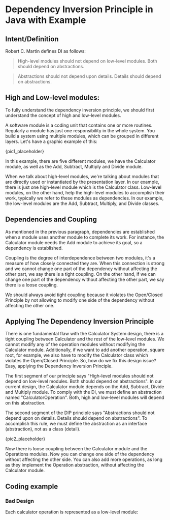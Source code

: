 #  Dependency Inversion Principle in Java with Example

## Intent/Definition

Robert C. Martin defines DI as follows:

>  High-level modules should not depend on low-level modules. Both should depend on abstractions.

>  Abstractions should not depend upon details. Details should depend on abstractions.


## High and Low-level modules:
To fully understand the dependency inversion principle, we should first understand the concept of high and low-level modules.

A software module is a coding unit that contains one or more routines. Regularly a module has just one responsibility in the whole system. You build a system using multiple modules, which can be grouped in different layers. Let's have a graphic example of this:

{pic1_placeholder}

In this example, there are five different modules, we have the Calculator module, as well as the Add, Subtract, Multiply and Divide module.

When we talk about high-level modules, we're talking about modules that are directly used or instantiated by the presentation layer. In our example, there is just one high-level module which is the Calculator class. Low-level modules, on the other hand, help the high-level modules to accomplish their work, typically we refer to these modules as dependencies. In our example, the low-level modules are the Add, Subtract, Multiply, and Divide classes.


## Dependencies and Coupling
As mentioned in the previous paragraph, dependencies are established when a module uses another module to complete its work. For instance, the Calculator module needs the Add module to achieve its goal, so a dependency is established.

Coupling is the degree of interdependence between two modules, it's a measure of how closely connected they are. When this connection is strong and we cannot change one part of the dependency without affecting the other part, we say there is a tight coupling. On the other hand, if we can change one part of the dependency without affecting the other part, we say there is a loose coupling.

We should always avoid tight coupling because it violates the Open/Closed Principle by not allowing to modify one side of the dependency without affecting the other one.


## Applying The Dependency Inversion Principle
There is one fundamental flaw with the Calculator System design, there is a tight coupling between Calculator and the rest of the low-level modules. We cannot modify any of the operation modules without modifying the Calculator module. Additionally, if we want to add another operation, square root, for example, we also have to modify the Calculator class which violates the Open/Closed Principle. So, how do we fix this design issue? Easy, applying the Dependency Inversion Principle.

The first segment of our principle says "High-level modules should not depend on low-level modules. Both should depend on abstractions". In our current design, the Calculator module depends on the Add, Subtract, Divide and Multiply module. To comply with the DI, we must define an abstraction named "CalculatorOperation". Both, high and low-level modules will depend on this abstraction.

The second segment of the DIP principle says "Abstractions should not depend upon on details. Details should depend on abstractions". To accomplish this rule, we must define the abstraction as an interface (abstraction), not as a class (detail).

{pic2_placeholder}

Now there is loose coupling between the Calculator module and the Operations modules. Now you can change one side of the dependency without affecting the other side. You can also add more operations, as long as they implement the Operation abstraction, without affecting the Calculator module.

## Coding example
### Bad Design
Each calculator operation is represented as a low-level module: